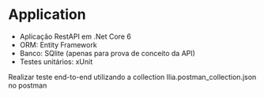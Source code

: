 # Application

- Aplicação RestAPI em .Net Core 6
- ORM: Entity Framework
- Banco: SQlite (apenas para prova de conceito da API)
- Testes unitários: xUnit

Realizar teste end-to-end utilizando a collection Ilia.postman_collection.json no postman

